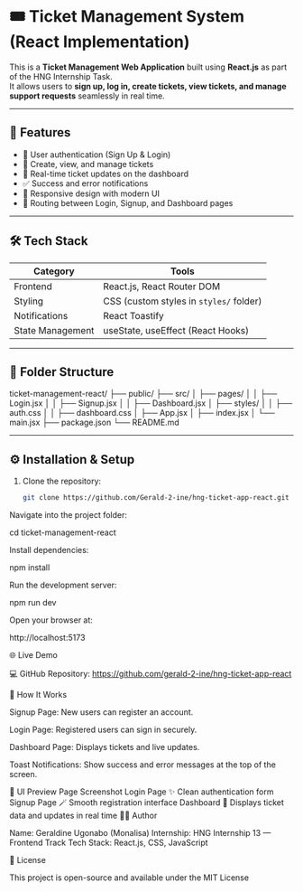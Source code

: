 # 🎟️ Ticket Management System (React Implementation)

This is a **Ticket Management Web Application** built using **React.js** as part of the HNG Internship Task.  
It allows users to **sign up, log in, create tickets, view tickets, and manage support requests** seamlessly in real time.

---

## 🚀 Features

- 📝 User authentication (Sign Up & Login)
- 💬 Create, view, and manage tickets
- 🔔 Real-time ticket updates on the dashboard
- ✅ Success and error notifications
- 📱 Responsive design with modern UI
- 🧭 Routing between Login, Signup, and Dashboard pages

---

## 🛠️ Tech Stack

| Category | Tools |
|-----------|-------|
| Frontend | React.js, React Router DOM |
| Styling | CSS (custom styles in `styles/` folder) |
| Notifications | React Toastify |
| State Management | useState, useEffect (React Hooks) |

---

## 📂 Folder Structure

ticket-management-react/
├── public/
├── src/
│ ├── pages/
│ │ ├── Login.jsx
│ │ ├── Signup.jsx
│ │ ├── Dashboard.jsx
│ ├── styles/
│ │ ├── auth.css
│ │ ├── dashboard.css
│ ├── App.jsx
│ ├── index.jsx
│ └── main.jsx
├── package.json
└── README.md


---

## ⚙️ Installation & Setup

1. Clone the repository:
   ```bash
   git clone https://github.com/Gerald-2-ine/hng-ticket-app-react.git


Navigate into the project folder:

cd ticket-management-react


Install dependencies:

npm install


Run the development server:

npm run dev


Open your browser at:

http://localhost:5173

🌐 Live Demo

💻 GitHub Repository: https://github.com/gerald-2-ine/hng-ticket-app-react

🧪 How It Works

Signup Page: New users can register an account.

Login Page: Registered users can sign in securely.

Dashboard Page: Displays tickets and live updates.

Toast Notifications: Show success and error messages at the top of the screen.

📸 UI Preview
Page	Screenshot
Login Page	✨ Clean authentication form
Signup Page	🪄 Smooth registration interface
Dashboard	💼 Displays ticket data and updates in real time
👨‍💻 Author

Name: Geraldine Ugonabo (Monalisa)
Internship: HNG Internship 13 — Frontend Track
Tech Stack: React.js, CSS, JavaScript

📜 License

This project is open-source and available under the MIT License
